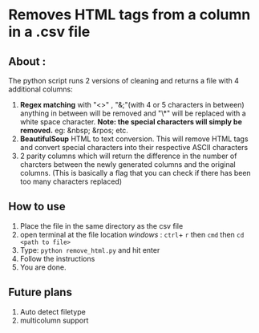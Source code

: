 # Removes HTML tags from a column in a .csv file 

## About :
The python script runs 2 versions of cleaning and returns a file with 4 additional columns:

1. **Regex matching** with "<>" , "&;"(with 4 or 5 characters in between) anything in between will be removed and "\\*" will be replaced with a white space character. **Note: the special characters will simply be removed.** eg: \&nbsp; \&rpos; etc.
2. **BeautifulSoup** HTML to text conversion. This will remove HTML tags and convert special characters into their respective ASCII characters
3. 2 parity columns which will return the difference in the number of charcters between the newly generated columns and the original columns. (This is basically a flag that you can check if there has been too many characters replaced)

## How to use

1. Place the file in the same directory as the csv file
2. open terminal at the file location *windows* : `ctrl`+ `r` then `cmd` then `cd <path to file>`
3. Type: `python remove_html.py` and hit enter
3. Follow the instructions
4. You are done.

## Future plans
1. Auto detect filetype
2. multicolumn support
